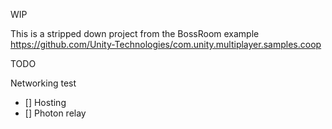 WIP

This is a stripped down project from the BossRoom example https://github.com/Unity-Technologies/com.unity.multiplayer.samples.coop

TODO

Networking test
- [] Hosting
- [] Photon relay